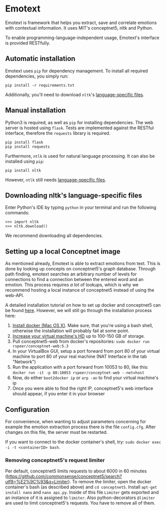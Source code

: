 # Emotext
Emotext is framework that helps you extract, save and correlate emotions with contextual information.
It uses MIT's conceptnet5, nltk and Python.

To enable programming-language-independent usage, Emotext's interface is provided RESTfully.

## Automatic installation
Emotext uses `pip` for dependency management. To install all required dependencies, you simply run:

    pip install -r requirements.txt

Additionally, you'll need to download `nltk`'s [language-specific files](#downloading-nltks-language-specific-files).

## Manual installation
Python3 is required, as well as `pip` for installing dependencies.
The web server is hosted using `flask`. Tests are implemented against the RESTful interface, therefore the `requests` library is required.

    pip install flask
    pip install requests

Furthermore, `ntlk` is used for natural language processing. It can also be installed using `pip`:

    pip install nltk

However, `ntlk` still needs [language-specific files](#downloading-nltks-language-specific-files).

## Downloading nltk's language-specific files
Enter Python's IDE by typing `python` in your terminal and run the following commands: 

    >>> import nltk
    >>> nltk.download()

We recommend downloading all dependencies.

## Setting up a local Conceptnet image
As mentioned already, Emotext is able to extract emotions from text. This is done by looking up concepts on conceptnet5's graph database.
Through path finding, emotext searches an arbitrary number of levels for connections to find a connection between the entered word and an emotion.
This process requires *a lot* of lookups, which is why we recommend hosting a local instance of conceptnet5 instead of using the web-API.

A detailed installation tutorial on how to set up docker and conceptnet5 can be found [here](https://github.com/commonsense/conceptnet5/wiki/Docker).
However, we will still go through the installation process here:

1. [Install docker (Mac OS X)](https://docs.docker.com/installation/mac/). Make sure, that you're using a bash shell, otherwise the installation will probably fail at some point.
2. [Increase your virtual machine's HD](https://docs.docker.com/articles/b2d_volume_resize/) up to 100-150 GB of storage.
3. Pull conceptnet5-web from docker's repositories: `sudo docker run rspeer/conceptnet-web:5.3`
4. In your VirtualBox GUI, setup a port forward from port 80 of your virtual machine to port 80 of your real machine (NAT Interface in the tab "Network")
5. Run the application with a port forward from 10053 to 80, like this: 
`docker run -it -p 80:10053 rspeer/conceptnet-web --net=host`
6. Now, do either `boot2docker ip` or `arp -an` to find your virtual machine's ip
7. Once you were able to find the right IP, conceptnet5's web interface should appear, if you enter it in your browser

## Configuration
For convenience, when wanting to adjust parameters concerning for example the emotion extraction process there is the file `config.cfg`.
After changes on this file, the server must be restarted.

If you want to connect to the docker container's shell, try:
`sudo docker exec -i -t <containerID> bash`.

### Removing conceptnet5's request limiter
Per default, conceptnet5 limits requests to about 6000 in 60 minutes (https://github.com/commonsense/conceptnet5/search?utf8=%E2%9C%93&q=Limiter).
To remove the limiter, open the docker container's bash (as described above) and `cd conceptnet5`. Install `apt-get install nano` and `nano api.py`.
Inside of this file `Limiter` gets exported and an instance of it is assigned to `limiter`. Also python-decorators `@limiter` are used to limit conceptnet5's requests. You have to remove all of them.





